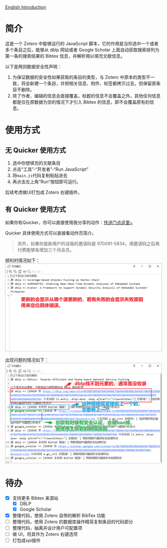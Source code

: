 [English Introduction](./README_en.md)

# 简介

这是一个 Zotero 中能够运行的 JavaScript 脚本，它的作用是当你选中一个或者多个条目之后，能够从  dblp 网站或者 Google Scholar 上面自动获取搜索排列为第一条的搜索结果的 Bibtex 信息，并解析用以填充文献信息。

以下是两则数据安全性声明：

1. 为保证数据的安全性如果获取的条目的类型，与 Zotero 中原本的类型不一致，将会新建一个条目，并把相关信息、附件、标签都拷贝过去，但保留原条目不删除。
2. 除了作者、编辑的信息会直接覆盖，标题的信息不会覆盖之外，其他任何信息都是仅在原数据为空的情况下才引入 Bibtex 的信息，即不会覆盖原有的信息。

# 使用方式

## 无 Quicker 使用方式

1. 选中你想填充的文献条目
2. 点击“工具”-“开发者”-“Run JavaScript”
3. 将`main.js`代码复制粘贴进去
4. 再点击左上角“Run”按钮即可运行。
 
后续考虑做UI打包成 Zotero 右键插件。

## 有 Quicker 使用方式

如果你有Quicker，你可以直接使用我分享的动作：[传送门点这里~](https://getquicker.net/Sharedaction?code=e1553bba-54eb-41f0-2253-08dc1310ce90&fromMyShare=true)

Quicker 具体使用方式可以直接看动作页简介。

> 另外，如果你是新用户的话我的邀请码是 970091-5834，填邀请码之后再付费能够各增加三个月会员。

顺利的情况如下：
![success](imgs/success.png)

出现问题的情况如下：
![failed](imgs/failed.png)

# 待办

- [x] 支持更多 Bibtex 来源站
  - [x] DBLP
  - [x] Google Scholar
- [x] 整理代码，使用 Zotero 自带的解析 BibTex 功能
- [ ] 整理代码，使用 Zotero 的数据库操作精简复制条目的代码部分
- [ ] 整理代码，抽离并设计用户可配置项
- [ ] 做 UI，将其作为 Zotero 右键选项
- [ ] 打包成xpi插件